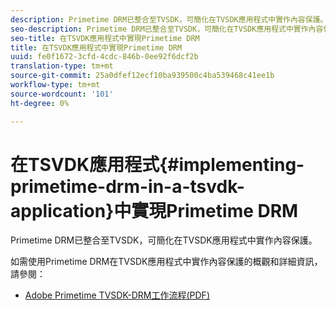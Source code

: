 ```yaml
---
description: Primetime DRM已整合至TVSDK，可簡化在TVSDK應用程式中實作內容保護。
seo-description: Primetime DRM已整合至TVSDK，可簡化在TVSDK應用程式中實作內容保護。
seo-title: 在TSVDK應用程式中實現Primetime DRM
title: 在TSVDK應用程式中實現Primetime DRM
uuid: fe0f1672-3cfd-4cdc-846b-0ee92f6dcf2b
translation-type: tm+mt
source-git-commit: 25a0dfef12ecf10ba939500c4ba539468c41ee1b
workflow-type: tm+mt
source-wordcount: '101'
ht-degree: 0%

---
```



# 在TSVDK應用程式{#implementing-primetime-drm-in-a-tsvdk-application}中實現Primetime DRM

Primetime DRM已整合至TVSDK，可簡化在TVSDK應用程式中實作內容保護。

如需使用Primetime DRM在TVSDK應用程式中實作內容保護的概觀和詳細資訊，請參閱：

* [Adobe Primetime TVSDK-DRM工作流程(PDF)](https://helpx.adobe.com/content/dam/help/en/primetime/drm/drm_tvsdk_drm_workflow.pdf)